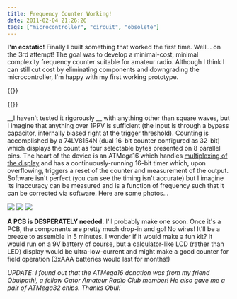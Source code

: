 ```yaml
---
title: Frequency Counter Working!
date: 2011-02-04 21:26:26
tags: ["microcontroller", "circuit", "obsolete"]
---
```




__I'm ecstatic!__ Finally I built something that worked the first time.  Well... on the 3rd attempt! The goal was to develop a minimal-cost, minimal complexity frequency counter suitable for amateur radio. Although I think I can still cut cost by eliminating components and downgrading the microcontroller, I'm happy with my first working prototype.

{{<youtube heIkWcM9n0Q>}}

{{<youtube EVZcyYnUipQ>}}

__I haven't tested it rigorously __ with anything other than square waves, but I imagine that anything over 1PPV is sufficient (the input is through a bypass capacitor, internally biased right at the trigger threshold).  Counting is accomplished by a 74LV8154N  (dual 16-bit counter configured as 32-bit) which displays the count as four selectable bytes presented on 8 parallel pins. The heart of the device is an ATMega16 which handles [multiplexing of the display](http://en.wikipedia.org/wiki/Multiplexed_display) and has a continuously-running 16-bit timer which, upon overflowing, triggers a reset of the counter and measurement of the output.  Software isn't perfect (you can see the timing isn't accurate) but I imagine its inaccuracy can be measured and is a function of frequency such that it can be corrected via software.  Here are some photos...

<div class="text-center img-border">

![](https://swharden.com/static/2011/02/04/IMG_5209.jpg)
![](https://swharden.com/static/2011/02/04/IMG_5222.jpg)
![](https://swharden.com/static/2011/02/04/IMG_5221.jpg)

</div>

__A PCB is DESPERATELY needed.__ I'll probably make one soon. Once it's a PCB, the components are pretty much drop-in and go! No wires! It'll be a breeze to assemble in 5 minutes. I wonder if it would make a fun kit? It would run on a 9V battery of course, but a calculator-like LCD (rather than LED) display would be ultra-low-current and might make a good counter for field operation (3xAAA batteries would last for months!)

_UPDATE: I found out that the ATMega16 donation was from my friend Obulpathi, a fellow Gator Amateur Radio Club member! He also gave me a pair of ATMega32 chips. Thanks Obul!_